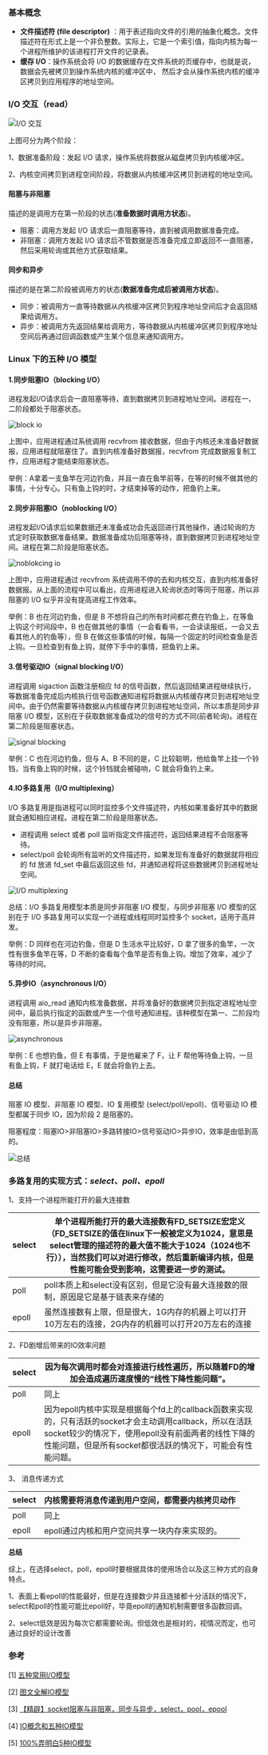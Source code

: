 ### 基本概念

- **文件描述符 (file descriptor)** ：用于表述指向文件的引用的抽象化概念。文件描述符在形式上是一个非负整数。实际上，它是一个索引值，指向内核为每一个进程所维护的该进程打开文件的记录表。
- **缓存 I/O**：操作系统会将 I/O 的数据缓存在文件系统的页缓存中，也就是说，数据会先被拷贝到操作系统内核的缓冲区中， 然后才会从操作系统内核的缓冲区拷贝到应用程序的地址空间。

### I/O 交互（read）

![I/O 交互](https://cdn.jsdelivr.net/gh/YangZhiqiang98/ImageBed/1574180-20191128125037162-803835128.png)

上图可分为两个阶段：

1、数据准备阶段：发起 I/O 请求，操作系统将数据从磁盘拷贝到内核缓冲区。

2、内核空间拷贝到进程空间阶段，将数据从内核缓冲区拷贝到进程的地址空间。

#### 阻塞与非阻塞

  描述的是调用方在第一阶段的状态(**准备数据时调用方状态**)。

- 阻塞：调用方发起 I/O 请求后一直阻塞等待，直到被调用数据准备完成。
- 非阻塞：调用方发起 I/O 请求后不管数据是否准备完成立即返回不一直阻塞，然后采用轮询或其他方式获取结果。

#### 同步和异步

  描述的是在第二阶段被调用方的状态(**数据准备完成后被调用方状态**)。

- 同步：被调用方一直等待数据从内核缓冲区拷贝到程序地址空间后才会返回结果给调用方。
- 异步：被调用方先返回结果给调用方，等待数据从内核缓冲区拷贝到程序地址空间后再通过回调函数或产生某个信息来通知调用方。

### Linux 下的五种 I/O 模型

#### 1.同步阻塞IO（blocking I/O）

 进程发起I/O请求后会一直阻塞等待，直到数据拷贝到进程地址空间。进程在一、二阶段都处于阻塞状态。

![block io](https://cdn.jsdelivr.net/gh/YangZhiqiang98/ImageBed/block%20%20io.png)

上图中，应用进程通过系统调用 recvfrom 接收数据，但由于内核还未准备好数据报，应用进程就阻塞住了。直到内核准备好数据报，recvfrom 完成数据报复制工作，应用进程才能结束阻塞状态。

举例：A拿着一支鱼竿在河边钓鱼，并且一直在鱼竿前等，在等的时候不做其他的事情，十分专心。只有鱼上钩的时，才结束掉等的动作，把鱼钓上来。

#### **2.同步非阻塞IO（noblocking I/O）**

进程发起I/O请求后如果数据还未准备成功会先返回进行其他操作，通过轮询的方式定时获取数据准备结果。数据准备成功后阻塞等待，直到数据拷贝到进程地址空间。进程在第二阶段是阻塞状态。

![noblokcing io](https://cdn.jsdelivr.net/gh/YangZhiqiang98/ImageBed/noblocking%20%20io.png)

上图中，应用进程通过 recvfrom 系统调用不停的去和内核交互，直到内核准备好数据报。从上面的流程中可以看出，应用进程进入轮询状态时等同于阻塞，所以非阻塞的 I/O 似乎并没有提高进程工作效率。

举例：B 也在河边钓鱼，但是 B 不想将自己的所有时间都花费在钓鱼上，在等鱼上钩这个时间段中，B 也在做其他的事情（一会看看书，一会读读报纸，一会又去看其他人的钓鱼等），但 B 在做这些事情的时候，每隔一个固定的时间检查鱼是否上钩。一旦检查到有鱼上钩，就停下手中的事情，把鱼钓上来。



#### **3.信号驱动IO（signal blocking I/O）**

进程调用 sigaction 函数注册相应 fd 的信号函数，然后返回结果进程继续执行，等数据准备完成后内核执行信号函数通知进程将数据从内核缓存拷贝到进程地址空间中。由于仍然需要等待数据从内核缓存拷贝到进程地址空间，所以本质是同步非阻塞 I/O 模型，区别在于获取数据准备成功的信号的方式不同(前者轮询)。进程在第二阶段是阻塞状态。


![signal blocking](https://cdn.jsdelivr.net/gh/YangZhiqiang98/ImageBed/signal%20blocking.png)



举例：C 也在河边钓鱼，但与 A、B 不同的是，C 比较聪明，他给鱼竿上挂一个铃铛，当有鱼上钩的时候，这个铃铛就会被碰响，C 就会将鱼钓上来。

#### **4.IO多路复用（I/O multiplexing）**

I/O 多路复用是指进程可以同时监控多个文件描述符，内核如果准备好其中的数据就会通知相应进程。进程在第二阶段是阻塞状态。

- 进程调用 select 或者 poll 监听指定文件描述符，返回结果进程不会阻塞等待。
- select/poll 会轮询所有监听的文件描述符，如果发现有准备好的数据就将相应的 fd 放进 fd_set 中最后返回这些 fd，并通知进程将这些数据拷贝到进程地址空间。
  

![I/O multiplexing](https://cdn.jsdelivr.net/gh/YangZhiqiang98/ImageBed/IO%20multiplexing.png)

总结：I/O 多路复用模型本质是同步非阻塞 I/O  模型，与同步非阻塞 I/O 模型的区别在于 I/O 多路复用可以实现一个进程或线程同时监控多个 socket，适用于高并发。

举例：D 同样也在河边钓鱼，但是 D 生活水平比较好，D 拿了很多的鱼竿，一次性有很多鱼竿在等，D 不断的查看每个鱼竿是否有鱼上钩。增加了效率，减少了等待的时间。

#### **5.异步IO（asynchronous I/O）**

进程调用 aio_read 通知内核准备数据，并将准备好的数据拷贝到指定进程地址空间中，最后执行指定的函数或产生一个信号通知进程。该种模型在第一、二阶段均没有阻塞，所以是异步非阻塞。

![asynchronous](https://cdn.jsdelivr.net/gh/YangZhiqiang98/ImageBed/asynchronous.png)

举例：E 也想钓鱼，但 E 有事情，于是他雇来了 F，让 F 帮他等待鱼上钩，一旦有鱼上钩，F 就打电话给 E，E 就会将鱼钓上去。



#### 总结

阻塞 IO 模型、非阻塞 IO 模型、IO 复用模型 (select/poll/epoll)、信号驱动 IO 模型都属于同步 IO，因为阶段 2 是阻塞的。

阻塞程度：阻塞IO>非阻塞IO>多路转接IO>信号驱动IO>异步IO，效率是由低到高的。

![总结](https://cdn.jsdelivr.net/gh/YangZhiqiang98/ImageBed/sumer.png)

### 多路复用的实现方式：***select、poll、epoll***

1、支持一个进程所能打开的最大连接数

| select | 单个进程所能打开的最大连接数有FD_SETSIZE宏定义（FD_SETSIZE的值在linux下一般被定义为1024，意思是select管理的描述符的最大值不能大于1024（1024也不行）），当然我们可以对进行修改，然后重新编译内核，但是性能可能会受到影响，这需要进一步的测试。 |
| ------ | ------------------------------------------------------------ |
| poll   | poll本质上和select没有区别，但是它没有最大连接数的限制，原因是它是基于链表来存储的 |
| epoll  | 虽然连接数有上限，但是很大，1G内存的机器上可以打开10万左右的连接，2G内存的机器可以打开20万左右的连接 |

2、FD剧增后带来的IO效率问题

| select | 因为每次调用时都会对连接进行线性遍历，所以随着FD的增加会造成遍历速度慢的“线性下降性能问题”。 |
| ------ | ------------------------------------------------------------ |
| poll   | 同上                                                         |
| epoll  | 因为epoll内核中实现是根据每个fd上的callback函数来实现的，只有活跃的socket才会主动调用callback，所以在活跃socket较少的情况下，使用epoll没有前面两者的线性下降的性能问题，但是所有socket都很活跃的情况下，可能会有性能问题。 |

3、 消息传递方式

| select | 内核需要将消息传递到用户空间，都需要内核拷贝动作 |
| ------ | ------------------------------------------------ |
| poll   | 同上                                             |
| epoll  | epoll通过内核和用户空间共享一块内存来实现的。    |

**总结**

综上，在选择select，poll，epoll时要根据具体的使用场合以及这三种方式的自身特点。

1、表面上看epoll的性能最好，但是在连接数少并且连接都十分活跃的情况下，select和poll的性能可能比epoll好，毕竟epoll的通知机制需要很多函数回调。

2、select低效是因为每次它都需要轮询。但低效也是相对的，视情况而定，也可通过良好的设计改善



### 参考

[1] [五种常用I/O模型](https://blog.csdn.net/hongxiancheng/article/details/107025083)

[2] [图文全解IO模型](http://www.gameboys.cn/article/52)

[3] [【精辟】socket阻塞与非阻塞，同步与异步，select，pool，epool](https://blog.csdn.net/zhang2531/article/details/52143562)

[4] [IO概念和五种IO模型](https://www.cnblogs.com/shengguorui/p/11949282.html)

[5] [100%弄明白5种IO模型](https://zhuanlan.zhihu.com/p/115912936)